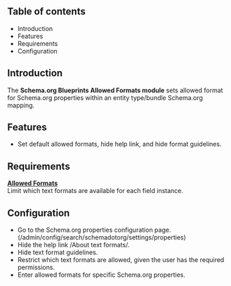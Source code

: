 Table of contents
-----------------

* Introduction
* Features
* Requirements
* Configuration


Introduction
------------

The **Schema.org Blueprints Allowed Formats module** sets allowed format
for Schema.org properties within an entity type/bundle Schema.org mapping.


Features
--------

- Set default allowed formats, hide help link, and hide format guidelines.


Requirements
------------

**[Allowed Formats](https://www.drupal.org/project/allowed_formats)**  
Limit which text formats are available for each field instance.


Configuration
-------------

- Go to the Schema.org properties configuration page.
  (/admin/config/search/schemadotorg/settings/properties)
- Hide the help link /About text formats/.
- Hide text format guidelines.
- Restrict which text formats are allowed, given the user has the required permissions.
- Enter allowed formats for specific Schema.org properties.
